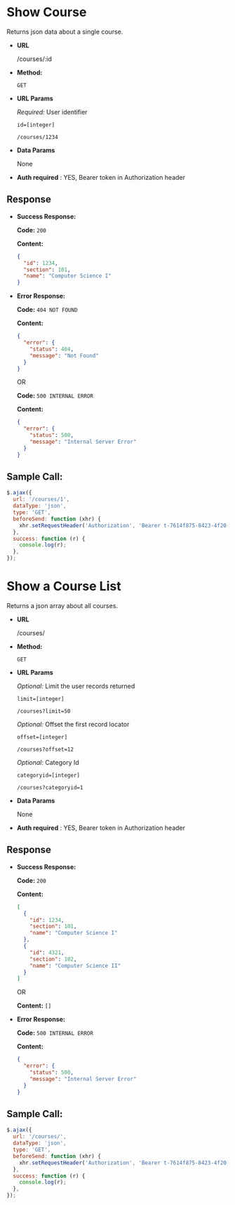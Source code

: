 # Show Course

Returns json data about a single course.

- **URL**

  /courses/:id

- **Method:**

  `GET`

- **URL Params**

  _Required:_ User identifier

  `id=[integer]`

  `/courses/1234`

- **Data Params**

  None

- **Auth required** : YES, Bearer token in Authorization header

## Response

- **Success Response:**

  **Code:** `200`

  **Content:**

  ```json
  {
    "id": 1234,
    "section": 101,
    "name": "Computer Science I"
  }
  ```

- **Error Response:**

  **Code:** `404 NOT FOUND`

  **Content:**

  ```json
  {
    "error": {
      "status": 404,
      "message": "Not Found"
    }
  }
  ```

  OR

  **Code:** `500 INTERNAL ERROR`

  **Content:**

  ```json
  {
    "error": {
      "status": 500,
      "message": "Internal Server Error"
    }
  }
  ```

## Sample Call:

```javascript
$.ajax({
  url: '/courses/1',
  dataType: 'json',
  type: 'GET',
  beforeSend: function (xhr) {
    xhr.setRequestHeader('Authorization', 'Bearer t-7614f875-8423-4f20-a674-d7cf3096290e');
  },
  success: function (r) {
    console.log(r);
  },
});
```

# Show a Course List

Returns a json array about all courses.

- **URL**

  /courses/

- **Method:**

  `GET`

- **URL Params**

  _Optional:_ Limit the user records returned

  `limit=[integer]`

  `/courses?limit=50`

  _Optional:_ Offset the first record locator

  `offset=[integer]`

  `/courses?offset=12`

  _Optional:_ Category Id

  `categoryid=[integer]`

  `/courses?categoryid=1`

- **Data Params**

  None

- **Auth required** : YES, Bearer token in Authorization header

## Response

- **Success Response:**

  **Code:** `200`

  **Content:**

  ```json
  [
    {
      "id": 1234,
      "section": 101,
      "name": "Computer Science I"
    },
    {
      "id": 4321,
      "section": 102,
      "name": "Computer Science II"
    }
  ]
  ```

  OR

  **Content:** `[]`

- **Error Response:**

  **Code:** `500 INTERNAL ERROR`

  **Content:**

  ```json
  {
    "error": {
      "status": 500,
      "message": "Internal Server Error"
    }
  }
  ```

## Sample Call:

```javascript
$.ajax({
  url: '/courses/',
  dataType: 'json',
  type: 'GET',
  beforeSend: function (xhr) {
    xhr.setRequestHeader('Authorization', 'Bearer t-7614f875-8423-4f20-a674-d7cf3096290e');
  },
  success: function (r) {
    console.log(r);
  },
});
```
